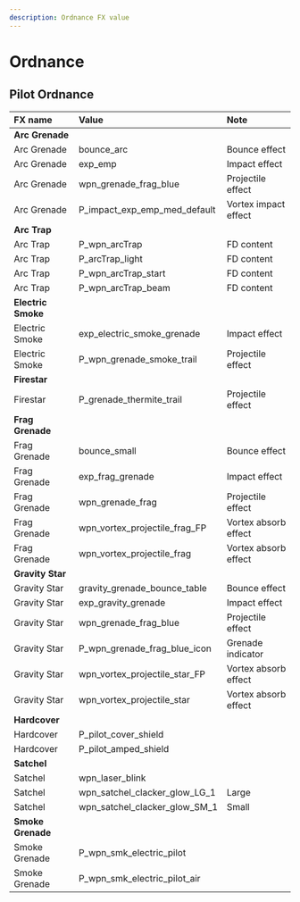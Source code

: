```yaml
---
description: Ordnance FX value
---
```


# Ordnance

## Pilot Ordnance

| FX name | Value | Note |
| :--- | :--- | :--- |
| **Arc Grenade** |  |  |
| Arc Grenade | bounce\_arc | Bounce effect |
| Arc Grenade | exp\_emp | Impact effect |
| Arc Grenade | wpn\_grenade\_frag\_blue | Projectile effect |
| Arc Grenade | P\_impact\_exp\_emp\_med\_default | Vortex impact effect |
| **Arc Trap** |  |  |
| Arc Trap | P\_wpn\_arcTrap | FD content |
| Arc Trap | P\_arcTrap\_light | FD content |
| Arc Trap | P\_wpn\_arcTrap\_start | FD content |
| Arc Trap | P\_wpn\_arcTrap\_beam | FD content |
| **Electric Smoke** |  |  |
| Electric Smoke | exp\_electric\_smoke\_grenade | Impact effect |
| Electric Smoke | P\_wpn\_grenade\_smoke\_trail | Projectile effect |
| **Firestar** |  |  |
| Firestar | P\_grenade\_thermite\_trail | Projectile effect |
| **Frag Grenade** |  |  |
| Frag Grenade | bounce\_small | Bounce effect |
| Frag Grenade | exp\_frag\_grenade | Impact effect |
| Frag Grenade | wpn\_grenade\_frag | Projectile effect |
| Frag Grenade | wpn\_vortex\_projectile\_frag\_FP | Vortex absorb effect |
| Frag Grenade | wpn\_vortex\_projectile\_frag | Vortex absorb effect |
| **Gravity Star** |  |  |
| Gravity Star | gravity\_grenade\_bounce\_table | Bounce effect |
| Gravity Star | exp\_gravity\_grenade | Impact effect |
| Gravity Star | wpn\_grenade\_frag\_blue | Projectile effect |
| Gravity Star | P\_wpn\_grenade\_frag\_blue\_icon | Grenade indicator |
| Gravity Star | wpn\_vortex\_projectile\_star\_FP | Vortex absorb effect |
| Gravity Star | wpn\_vortex\_projectile\_star | Vortex absorb effect |
| **Hardcover** |  |  |
| Hardcover | P\_pilot\_cover\_shield |  |
| Hardcover | P\_pilot\_amped\_shield |  |
| **Satchel** |  |  |
| Satchel | wpn\_laser\_blink |  |
| Satchel | wpn\_satchel\_clacker\_glow\_LG\_1 | Large |
| Satchel | wpn\_satchel\_clacker\_glow\_SM\_1 | Small |
| **Smoke Grenade** |  |  |
| Smoke Grenade | P\_wpn\_smk\_electric\_pilot |  |
| Smoke Grenade | P\_wpn\_smk\_electric\_pilot\_air |  |

## 

